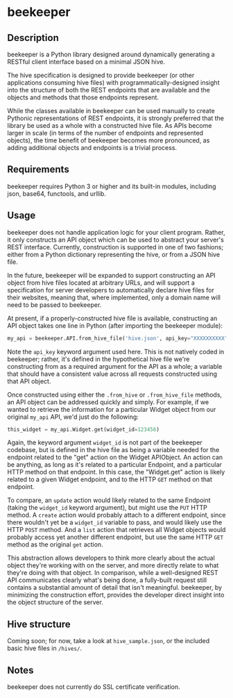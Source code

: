# beekeeper

## Description
beekeeper is a Python library designed around dynamically generating a RESTful client interface based on a minimal JSON hive.

The hive specification is designed to provide beekeeper (or other applications consuming hive files) with programmatically-designed insight into the structure of both the REST endpoints that are available and the objects and methods that those endpoints represent.

While the classes available in beekeeper can be used manually to create Pythonic representations of REST endpoints, it is strongly preferred that the library be used as a whole with a constructed hive file. As APIs become larger in scale (in terms of the number of endpoints and represented objects), the time benefit of beekeeper becomes more pronounced, as adding additional objects and endpoints is a trivial process.

## Requirements
beekeeper requires Python 3 or higher and its built-in modules, including json, base64, functools, and urllib.

## Usage
beekeeper does not handle application logic for your client program. Rather, it only constructs an API object which can be used to abstract your server's REST interface. Currently, construction is supported in one of two fashions; either from a Python dictionary representing the hive, or from a JSON hive file.

In the future, beekeeper will be expanded to support constructing an API object from hive files located at arbitrary URLs, and will support a specification for server developers to automatically declare hive files for their websites, meaning that, where implemented, only a domain name will need to be passed to beekeeper.

At present, if a properly-constructed hive file is available, constructing an API object takes one line in Python (after importing the beekeeper module):

```python
my_api = beekeeper.API.from_hive_file('hive.json', api_key="XXXXXXXXXX")
```

Note the `api_key` keyword argument used here. This is not natively coded in beekeeper; rather, it's defined in the hypothetical hive file we're constructing from as a required argument for the API as a whole; a variable that should have a consistent value across all requests constructed using that API object.

Once constructed using either the `.from_hive` or `.from_hive_file` methods, an API object can be addressed quickly and simply. For example, if we wanted to retrieve the information for a particular Widget object from our original `my_api` API, we'd just do the following:

```python
this_widget = my_api.Widget.get(widget_id=123456)
```

Again, the keyword argument `widget_id` is not part of the beekeeper codebase, but is defined in the hive file as being a variable needed for the endpoint related to the "get" action on the Widget APIObject. An action can be anything, as long as it's related to a particular Endpoint, and a particular HTTP method on that endpoint. In this case, the "Widget.get" action is likely related to a given Widget endpoint, and to the HTTP `GET` method on that endpoint.

To compare, an `update` action would likely related to the same Endpoint (taking the `widget_id` keyword argument), but might use the `PUT` HTTP method. A `create` action would probably attach to a different endpoint, since there wouldn't yet be a `widget_id` variable to pass, and would likely use the HTTP `POST` method. And a `list` action that retrieves all Widget objects would probably access yet another different endpoint, but use the same HTTP `GET` method as the original `get` action.

This abstraction allows developers to think more clearly about the actual object they're working with on the server, and more directly relate to what they're doing with that object. In comparison, while a well-designed REST API communicates clearly what's being done, a fully-built request still contains a substantial amount of detail that isn't meaningful. beekeeper, by minimizing the construction effort, provides the developer direct insight into the object structure of the server.

## Hive structure

Coming soon; for now, take a look at `hive_sample.json`, or the included basic hive files in `/hives/`.

## Notes

beekeeper does not currently do SSL certificate verification.